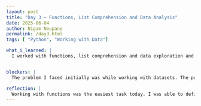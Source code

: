 ```yaml
---
layout: post
title: "Day 3 – Functions, List Comprehension and Data Analysis"
date: 2025-06-04
author: Nigam Neupane
permalink: /day3.html
tags: [ "Python", "Working with Data"]

what_i_learned: |
  I worked with functions, list comprehension and data exploration and cleaning. I learned about defining functions, arguments and parameters used in the function syntax. I learned to work with functions with unknown number of arguments. I learned about lambda functions, unnamed functions that can be quickly used within the code in a single line. I then learned about list comprehension where codes are used to populate lists. For example, using for loop to fill a list with positive numbers from 0 to 100. I learned about nested list, list within a list, and also used nested list while working with string values. I used the zip() function to populate dictionary. I learned data exploration and cleaning with a sample dataset. I worked with functions like pd.Categorical() to categorize various data in the dataset. This is a very useful tool to properly organize data and retrieve required information quickly from the dataset. I used .describe(), .head(), .unique(), etc. functions for data analysis in today's session.


blockers: |
  The problem I faced initially was while working with datasets. The pd.Categorical() syntax was especially difficult to understand first. I didn't know where the category was being built and what data they consisted.

reflection: |
  Working with functions was the easiest task today. I was able to define functions and use them in my codes. Populating lists and dictionary by using for loop and specific functions was also quite easy as I had experience working with them in previous sessions. I was able to revise and understand their purpose quickly. I had worked with numpy, pandas and datasets before but I am still having some difficulty integrating them independently. I will need more practice with them. Learning new syntax while working with datasets was initially difficult to grasp but I understood them after some practice. I will need more practice before I am ready to participate in larger group projects with bigger datasets.
---
```

